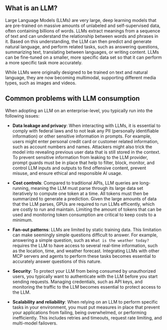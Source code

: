 ## What is an LLM?

Large Language Models (LLMs) are very large, deep learning models that are pre-trained on massive amounts of unlabeled and self-supervised data, often containing billions of words. LLMs extract meanings from a sequence of text and can understand the relationship between words and phrases in it. Based on this understanding, the LLM can then predict and generate natural language, and perform related tasks, such as answering questions, summarizing text, translating between languages, or writing content. LLMs can be fine-tuned on a smaller, more specific data set so that it can perform a more specific task more accurately. 

While LLMs were originally designed to be trained on text and natural language, they are now becoming multimodal, supporting different media types, such as images and videos. 

## Common problems with LLM consumption

When adopting an LLM on an enterprise-level, you typically run into the following issues: 

* **Data leakage and privacy**: When interacting with LLMs, it is essential to comply with federal laws and to not leak any PII (personally identifiable information) or other sensitive information in prompts. For example, users might enter personal credit card or customer related information, such as account numbers and names. Attackers might also trick the model into revealing previous user data that is still stored in the context. To prevent sensitive information from leaking to the LLM provider, prompt guards must be in place that help to filter, block, monitor, and control LLM inputs and outputs to find offensive content, prevent misuse, and ensure ethical and responsible AI usage.

* **Cost controls**: Compared to traditional APIs, LLM queries are long-running, meaning the LLM must parse through its large data set iteratively to compute one token at a time. All tokens must then be summarized to generate a prediction. Given the large amounts of data that the LLM parses, GPUs are required to run LLMs efficently, which are costly to run and maintain. Limiting the amount of tokens that can be used and monitoring token consumption are critical to keep costs to a minimum. 

* **Fan-out patterns**: LLMs are limited by static training data. This limitation can make seemingly simple questions difficult to answer. For example, answering a simple question, such as `What is the weather today?` requires the LLM to have access to several real-time information, such as the location, time, and weather forecast. Integrating LLMs with other MCP servers and agents to perform these tasks becomes essential to accurately answer questions of this nature. 

* **Security**: To protect your LLM from being consumed by unauthorized users, you typically want to authenticate with the LLM before you start sending requests. Managing credentials, such as API keys, and monitoring the traffic to the LLM becomes essential to protect access to the LLM. 

* **Scalability and reliability**: When relying on an LLM to perform specific tasks in your environment, you must put measures in place that prevent your applications from failing, being overwhelmed, or performing inefficiently. This includes retries and timeouts, request rate limiting, and multi-model failovers. 


